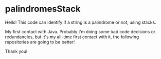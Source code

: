 # palindromesStack
Hello! 
This code can identify if a string is a palindrome or not, using stacks.

My first contact with Java. Probably I'm doing some bad code decisions or redundancies, but it's my all-time first contact with it, the following repositories are going to be better!

Thank you!
